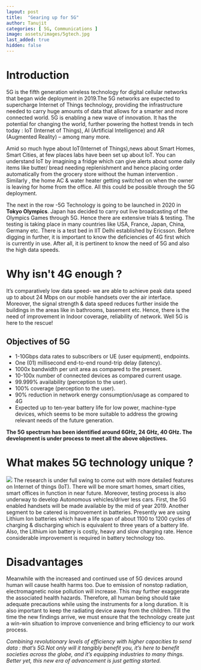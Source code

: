```yaml
---
layout: post
title:  "Gearing up for 5G"
author: Tanujit
categories: [ 5G, Communications ]
image: assets/images/5gtech.jpg
last_added: true
hidden: false
---
```

# Introduction
5G is the fifth generation wireless technology for digital cellular networks that began wide deployment in 2019.The 5G networks are expected to supercharge Internet of Things technology, providing the infrastructure needed to carry huge amounts of data that allows for a smarter and more connected world. 5G is enabling a new wave of innovation. It has the potential for changing the world, further powering the hottest trends in tech today : IoT (Internet of Things), AI (Artificial Intelligence) and AR (Augmented Reality) – among many more.

Amid so much hype about IoT(Internet of Things),news about Smart Homes, Smart Cities, at few places labs have been set up about IoT. You can understand IoT by imagining a fridge which can give alerts about some daily items like butter/ bread needing replenishment and hence placing order automatically from the grocery store without the human intervention . Similarly , the home AC & water heater getting switched on when the owner is leaving for home from the office. All this could be possible through the 5G deployment.

The next in the row -5G Technology is going to be launched in 2020 in **Tokyo Olympics**. Japan has decided to carry out live broadcasting of the Olympics Games through 5G. Hence there are extensive trials & testing. The testing is taking place in many countries like USA, France, Japan, China, Germany etc. There is a test bed in IIT Delhi established by Ericsson. Before digging in further, it is important to know the deficiencies of 4G first which is currently in use. After all, it is pertinent to know the need of 5G and also the high data speeds.

# Why isn't 4G enough ?
It’s comparatively low data speed- we are able to achieve peak data speed up to about 24 Mbps on our mobile handsets over the air interface. Moreover, the signal strength & data speed reduces further inside the buildings in the areas like in bathrooms, basement etc. Hence, there is the need of improvement in Indoor coverage, reliability of network. Well 5G is here to the rescue!

## Objectives of 5G
- 1-10Gbps data rates to subscribers or UE (user equipment), endpoints.
- One (01) millisecond end-to-end round-trip delay (latency).
- 1000x bandwidth per unit area as compared to the present.
- 10-100x number of connected devices as compared current usage.
- 99.999% availability (perception to the user).
- 100% coverage (perception to the user).
- 90% reduction in network energy consumption/usage as compared to 4G
- Expected up to ten-year battery life for low power, machine-type devices, which seems to be more suitable to address the growing relevant needs of the future generation.

**The 5G spectrum has been identified around 6GHz, 24 GHz, 40 GHz. The development is under process to meet all the above objectives.**

# What makes 5G technology unique ?
![](https://github.com/monsij/insight/raw/master/assets/images/5gtech1.JPG)
The research is under full swing to come out with more detailed features on Internet of things (IoT). There will be more smart homes, smart cities, smart offices in function in near future. Moreover, testing process is also underway to develop Autonomous vehicles/driver less cars. First, the 5G enabled handsets will be made available by the mid of year 2019. Another segment to be catered is improvement in batteries. Presently we are using Lithium Ion batteries which have a life span of about 1100 to 1200 cycles of charging & discharging which is equivalent to three years of a battery life. Also, the Lithium ion battery is costly, heavy and slow charging rate. Hence considerable improvement is required in battery technology too.

# Disadvantages
Meanwhile with the increased and continued use of 5G devices around human will cause health harms too. Due to emission of nonstop radiation, electromagnetic noise pollution will increase. This may further exaggerate the associated health hazards. Therefore, all human being should take adequate precautions while using the instruments for a long duration. It is also important to keep the radiating device away from the children. Till the time the new findings arrive, we must ensure that the technology create just a win-win situation to improve convenience and bring efficiency to our work process.

_Combining revolutionary levels of efficiency with higher capacities to send data : that’s 5G.Not only will it tangibly benefit you, it’s here to benefit societies across the globe, and it’s equipping industries to many things. Better yet, this new era of advancement is just getting started._
